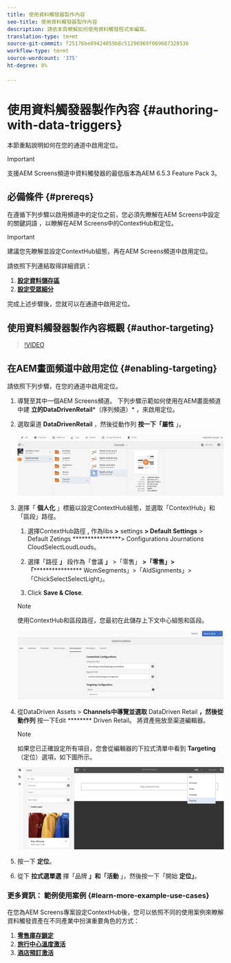 ```yaml
---
title: 使用資料觸發器製作內容
seo-title: 使用資料觸發器製作內容
description: 請依本頁瞭解如何使用資料觸發程式來編寫。
translation-type: tm+mt
source-git-commit: f25176be89424059b8c51296969f069687328536
workflow-type: tm+mt
source-wordcount: '375'
ht-degree: 0%

---
```



# 使用資料觸發器製作內容 {#authoring-with-data-triggers}

本節重點說明如何在您的通道中啟用定位。

>[!IMPORTANT]
>
>支援AEM Screens頻道中資料觸發器的最低版本為AEM 6.5.3 Feature Pack 3。

## 必備條件 {#prereqs}

在遵循下列步驟以啟用頻道中的定位之前，您必須先瞭解在AEM Screens中設定的關鍵詞語 [](configuring-context-hub.md) ，以瞭解在AEM Screens中的ContextHub和定位。

>[!IMPORTANT]
>
>建議您先瞭解並設定ContextHub組態，再在AEM Screens頻道中啟用定位。

請依照下列連結取得詳細資訊：

1. **[設定資料儲存區](configuring-context-hub.md)**
1. **[設定受眾細分](configuring-context-hub.md)**

完成上述步驟後，您就可以在通道中啟用定位。

## 使用資料觸發器製作內容概觀 {#author-targeting}

>[!VIDEO](https://video.tv.adobe.com/v/31921)

## 在AEM畫面頻道中啟用定位 {#enabling-targeting}

請依照下列步驟，在您的通道中啟用定位。

1. 導覽至其中一個AEM Screens頻道。 下列步驟示範如何使用在AEM畫面頻道中建 **立的DataDrivenRetail***（序列頻道）* ，來啟用定位。

1. 選取渠道 **DataDrivenRetail** ，然後從動作列 **按一下「屬性** 」。

   ![screen_shot_2019-05-01at43332pm](assets/screen_shot_2019-05-01at43332pm.png)

1. 選擇「 **個人化** 」標籤以設定ContextHub組態，並選取「ContextHub」和「區段」路徑。

   1. 選擇ContextHub路徑 **,** 作為libs **>** settings **> Default Settings** > Default Zetings ****************> Configurations Journations CloudSelectLoudLouds。

   1. 選擇「路徑 **」** 段作為「會議 **」** >「零售」 **>「零售」>「****************** WcmSegments」>「AldSignments」>「ChickSelectSelectLight」。

   1. Click **Save &amp; Close**.
   >[!NOTE]
   >
   >使用ContextHub和區段路徑，您最初在此儲存上下文中心組態和區段。

   ![screen_shot_2019-05-01at44030pm](assets/screen_shot_2019-05-01at44030pm.png)

1. 從DataDriven Assets > **Channels中導覽並選取** DataDriven Retail **，然後從動作列** 按一下Edit ******** Driven Retail。 將資產拖放至渠道編輯器。

   >[!NOTE]
   >
   >如果您已正確設定所有項目，您會從編輯器的下拉式清單中看到 **Targeting** （定位）選項，如下圖所示。

   ![screen_shot_2019-05-01at44231pm](assets/screen_shot_2019-05-01at44231pm.png)

1. 按一下 **定位**。

1. 從下 **拉式選單選** 擇「品牌 **」和「活動** 」，然後按一下「開始 **定位」**。

### 更多資訊： 範例使用案例 {#learn-more-example-use-cases}

在您為AEM Screens專案設定ContextHub後，您可以依照不同的使用案例來瞭解資料觸發資產在不同產業中扮演重要角色的方式：

1. **[零售庫存鎖定](retail-inventory-activation.md)**
1. **[旅行中心溫度激活](local-temperature-activation.md)**
1. **[酒店預訂激活](hospitality-reservation-activation.md)**

